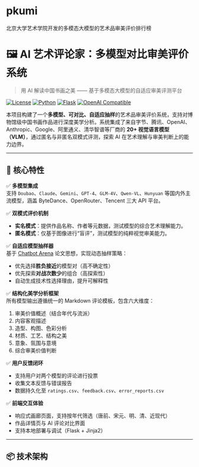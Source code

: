 # pkumi
北京大学艺术学院开发的多模态大模型的艺术品审美评价排行榜

# 🖼️ AI 艺术评论家：多模型对比审美评价系统

> 用 AI 解读中国书画之美 —— 基于多模态大模型的自适应审美评测平台

[![License](https://img.shields.io/badge/license-MIT-blue.svg)](LICENSE)
[![Python](https://img.shields.io/badge/python-3.8%2B-blue)](https://www.python.org)
[![Flask](https://img.shields.io/badge/framework-Flask-ff69b4)](https://flask.palletsprojects.com/)
[![OpenAI Compatible](https://img.shields.io/badge/API-Compatible-9cf)](https://openai.com)

本项目构建了一个**多模型、可对比、自适应抽样**的艺术品审美评价系统，支持对博物馆级中国书画作品进行深度美学分析。系统集成了来自字节、腾讯、OpenAI、Anthropic、Google、阿里通义、清华智谱等厂商的 **20+ 视觉语言模型（VLM）**，通过匿名与非匿名双模式评测，探索 AI 在艺术理解与审美判断上的能力边界。

---

## 🌟 核心特性

✅ **多模型集成**  
支持 `Doubao`、`Claude`、`Gemini`、`GPT-4`、`GLM-4V`、`Qwen-VL`、`Hunyuan` 等国内外主流模型，涵盖 ByteDance、OpenRouter、Tencent 三大 API 平台。

✅ **双模式评价机制**  
- **实名模式**：提供作品名称、作者等元数据，测试模型的综合艺术理解能力。  
- **匿名模式**：仅基于图像进行“盲评”，测试模型的纯粹视觉审美能力。

✅ **自适应模型抽样器**  
基于 [Chatbot Arena](https://arena.lmsys.org) 论文思想，实现动态抽样策略：
- 优先选择**胜负接近**的模型对（高不确定性）
- 优先探索**对战次数少**的组合（高探索性）
- 自动生成技术性选择理由，提升可解释性

✅ **结构化美学分析框架**  
所有模型输出遵循统一的 Markdown 评论模板，包含六大维度：
1. 审美价值概述（结合年代与流派）
2. 内容客观描述
3. 造型、构图、色彩分析
4. 材质、工艺、结构之美
5. 意象、氛围与意境
6. 综合审美价值判断

✅ **用户反馈闭环**
- 支持用户对两个模型的评论进行投票
- 收集文本反馈与错误报告
- 数据持久化至 `ratings.csv`、`feedback.csv`、`error_reports.csv`

✅ **前端交互体验**
- 响应式画廊页面，支持按年代筛选（唐前、宋元、明、清、近现代）
- 作品详情页与 AI 评论对比界面
- 支持本地部署与调试（Flask + Jinja2）

---

## 📦 技术架构
